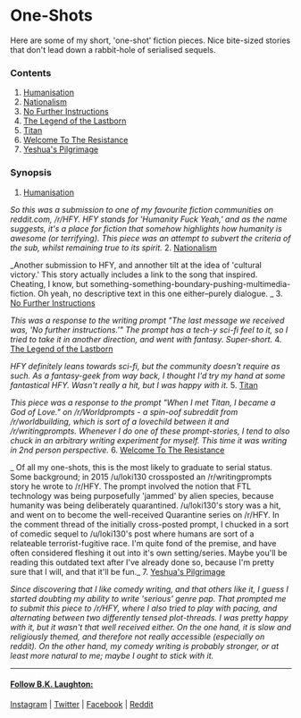 # One-Shots
Here are some of my short, 'one-shot' fiction pieces. Nice bite-sized stories that don't lead down a rabbit-hole of serialised sequels.

### Contents
1. [Humanisation](http://bklaughton.com/OneShots/Humanisation.html)
2. [Nationalism](http://bklaughton.com/OneShots/Nationalism.html)
3. [No Further Instructions](http://bklaughton.com/OneShots/No_Further_Instructions.html)
4. [The Legend of the Lastborn](http://bklaughton.com/OneShots/The_Legend_of_the_Lastborn)
5. [Titan](http://bklaughton.com/OneShots/Titan.html)
6. [Welcome To The Resistance](http://bklaughton.com/OneShots/Welcome_To_The_Resistance.html)
7. [Yeshua's Pilgrimage](http://bklaughton.com/OneShots/Yeshuas_Pilgrimage.html)


### Synopsis
1. [Humanisation](http://bklaughton.com/OneShots/Humanisation.html)

  _So this was a submission to one of my favourite fiction communities on reddit.com, /r/HFY. HFY stands for 'Humanity Fuck Yeah,' and as the name suggests, it's a place for fiction that somehow highlights how humanity is awesome (or terrifying). This piece was an attempt to subvert the criteria of the sub, whilst remaining true to its spirit._
2. [Nationalism](http://bklaughton.com/OneShots/Nationalism.html)

  _Another submission to HFY, and annother tilt at the idea of 'cultural victory.' This story actually includes a link to the song that inspired. Cheating, I know, but something-something-boundary-pushing-multimedia-fiction. Oh yeah, no descriptive text in this one either–purely dialogue. _
3. [No Further Instructions](http://bklaughton.com/OneShots/No_Further_Instructions.html)

  _This was a response to the writing prompt "The last message we received was, 'No further instructions.'" The prompt has a tech-y sci-fi feel to it, so I tried to take it in another direction, and went with fantasy. Super-short._
4. [The Legend of the Lastborn](http://bklaughton.com/OneShots/The_Legend_of_the_Lastborn)

  _HFY definitely leans towards sci-fi, but the community doesn't require as such. As a fantasy-geek from way back, I thought I'd try my hand at some fantastical HFY. Wasn't really a hit, but I was happy with it._
5. [Titan](http://bklaughton.com/OneShots/Titan.html)

  _This piece was a response to the prompt "When I met Titan, I became a God of Love." on /r/Worldprompts - a spin-oof subreddit from /r/worldbuilding, which is sort of a lovechild between it and /r/writingprompts. Whenever I do one of these prompt-stories, I tend to also chuck in an arbitrary writing experiment for myself. This time it was writing in 2nd person perspective._
6. [Welcome To The Resistance](http://bklaughton.com/OneShots/Welcome_To_The_Resistance.html)

  _ Of all my one-shots, this is the most likely to graduate to serial status. Some background; in 2015 /u/loki130 crossposted an /r/writingprompts story he wrote to /r/HFY. The prompt involved the notion that FTL technology was being purposefully 'jammed' by alien species, because humanity was being deliberately quarantined. /u/loki130's story was a hit, and went on to become the well-received Quarantine series on /r/HFY. In the comment thread of the initially cross-posted prompt, I chucked in a sort of comedic sequel to /u/loki130's post where humans are sort of a relateable terrorist-fugitive race. I'm quite fond of the premise, and have often considered fleshing it out into it's own setting/series. Maybe you'll be reading this outdated text after I've already done so, because I'm pretty sure that I will, and that it'll be fun._
7. [Yeshua's Pilgrimage](http://bklaughton.com/OneShots/Yeshuas_Pilgrimage.html)

  _Since discovering that I like comedy writing, and that others like it, I guess I started doubting my ability to write 'serious' genre pap. That prompted me to submit this piece to /r/HFY, where I also tried to play with pacing, and alternating between two differently tensed plot-threads. I was pretty happy with it, but it wasn't that well received either. On the one hand, it is slow and religiously themed, and therefore not really accessible (especially on reddit). On the other hand, my comedy writing is probably stronger, or at least more natural to me; maybe I ought to stick with it._


---
#### [Follow B.K. Laughton:](http://bklaughton.com) 
[Instagram](http://instagram.com/BKLaughton) | [Twitter](http://twitter.com/bklaughton) | [Facebook](https://www.facebook.com/BK-Laughton-607374252750161/) | [Reddit](http://reddit.com/r/ArchDuke)
